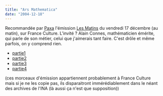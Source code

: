 ```yaml
---
title: "Ars Mathematica"
date: "2004-12-18"
---
```


Recommandée par [Paxa](http://paxatagore.free.fr/) l'émission [Les Matins](http://www.radiofrance.fr/chaines/france-culture2/emissions/matins/index.php?emission_id=25060143) du vendredi 17 décembre (au matin), sur France Culture. L'invité ? Alain Connes, mathématicien émérite, qui parle de son métier, celui que j'aimerais tant faire. C'est drôle et même parfois, on y comprend rien.

- [partie1](http://julienzamor.free.fr/radio.blog/sounds/partie1.ogg)
- [partie2](http://julienzamor.free.fr/radio.blog/sounds/partie2.ogg)
- [partie3](http://julienzamor.free.fr/radio.blog/sounds/partie3.ogg)
- [partie4](http://julienzamor.free.fr/radio.blog/sounds/partie4.ogg)

(ces morceaux d'émission appartiennent probablement à France Culture mais si je ne les copie pas, ils disparaitront immérédiablement dans le néant des archives de l'INA (là aussi ça n'est que supposition))
